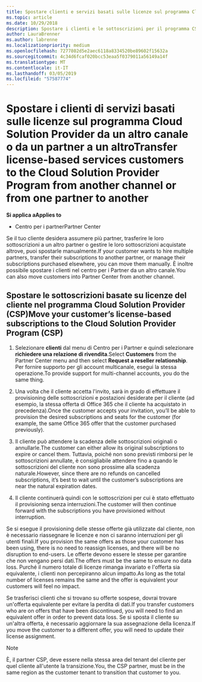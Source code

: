 ```yaml
---
title: Spostare clienti e servizi basati sulle licenze sul programma Cloud Solution Provider nel Centro per i partner | Centro per i partner
ms.topic: article
ms.date: 10/29/2018
description: Spostare i clienti e le sottoscrizioni per il programma CSP da un altro canale o da un altro partner.
author: LauraBrenner
ms.author: labrenne
ms.localizationpriority: medium
ms.openlocfilehash: 7277802d5e2aec6118a8334520be89602f15632a
ms.sourcegitcommit: 4c34d6fcaf020bcc53eaa5f0379011a56149a14f
ms.translationtype: MT
ms.contentlocale: it-IT
ms.lasthandoff: 03/05/2019
ms.locfileid: "57587774"
---
```

# <a name="transfer-license-based-services-customers-to-the-cloud-solution-provider-program-from-another-channel-or-from-one-partner-to-another"></a><span data-ttu-id="11e7c-103">Spostare i clienti di servizi basati sulle licenze sul programma Cloud Solution Provider da un altro canale o da un partner a un altro</span><span class="sxs-lookup"><span data-stu-id="11e7c-103">Transfer license-based services customers to the Cloud Solution Provider Program from another channel or from one partner to another</span></span>

<span data-ttu-id="11e7c-104">**Si applica a**</span><span class="sxs-lookup"><span data-stu-id="11e7c-104">**Applies to**</span></span>

-  <span data-ttu-id="11e7c-105">Centro per i partner</span><span class="sxs-lookup"><span data-stu-id="11e7c-105">Partner Center</span></span>

<span data-ttu-id="11e7c-106">Se il tuo cliente desidera assumere più partner, trasferire le loro sottoscrizioni a un altro partner o gestire le loro sottoscrizioni acquistate altrove, puoi spostarle manualmente.</span><span class="sxs-lookup"><span data-stu-id="11e7c-106">If your customer wants to hire multiple partners, transfer their subscriptions to another partner, or manage their subscriptions purchased elsewhere, you can move them manually.</span></span> <span data-ttu-id="11e7c-107">È inoltre possibile spostare i clienti nel centro per i Partner da un altro canale.</span><span class="sxs-lookup"><span data-stu-id="11e7c-107">You can also move customers into Partner Center from another channel.</span></span>

## <a name="move-your-customers-license-based-subscriptions-to-the-cloud-solution-provider-program-csp"></a><span data-ttu-id="11e7c-108">Spostare le sottoscrizioni basate su licenze del cliente nel programma Cloud Solution Provider (CSP)</span><span class="sxs-lookup"><span data-stu-id="11e7c-108">Move your customer’s license-based subscriptions to the Cloud Solution Provider Program (CSP)</span></span>

1. <span data-ttu-id="11e7c-109">Selezionare **clienti** dal menu di Centro per i Partner e quindi selezionare **richiedere una relazione di rivendita**.</span><span class="sxs-lookup"><span data-stu-id="11e7c-109">Select **Customers** from the Partner Center menu and then select **Request a reseller relationship**.</span></span> <span data-ttu-id="11e7c-110">Per fornire supporto per gli account multicanale, esegui la stessa operazione.</span><span class="sxs-lookup"><span data-stu-id="11e7c-110">To provide support for multi-channel accounts, you do the same thing.</span></span>

2.  <span data-ttu-id="11e7c-111">Una volta che il cliente accetta l'invito, sarà in grado di effettuare il provisioning delle sottoscrizioni e postazioni desiderate per il cliente (ad esempio, la stessa offerta di Office 365 che il cliente ha acquistato in precedenza).</span><span class="sxs-lookup"><span data-stu-id="11e7c-111">Once the customer accepts your invitation, you’ll be able to provision the desired subscriptions and seats for the customer (for example, the same Office 365 offer that the customer purchased previously).</span></span>

3. <span data-ttu-id="11e7c-112">Il cliente può attendere la scadenza delle sottoscrizioni originali o annullarle.</span><span class="sxs-lookup"><span data-stu-id="11e7c-112">The customer can either allow its original subscriptions to expire or cancel them.</span></span> <span data-ttu-id="11e7c-113">Tuttavia, poiché non sono previsti rimborsi per le sottoscrizioni annullate, è consigliabile attendere fino a quando le sottoscrizioni del cliente non sono prossime alla scadenza naturale.</span><span class="sxs-lookup"><span data-stu-id="11e7c-113">However, since there are no refunds on cancelled subscriptions, it’s best to wait until the customer’s subscriptions are near the natural expiration dates.</span></span>

4. <span data-ttu-id="11e7c-114">Il cliente continuerà quindi con le sottoscrizioni per cui è stato effettuato il provisioning senza interruzioni.</span><span class="sxs-lookup"><span data-stu-id="11e7c-114">The customer will then continue forward with the subscriptions you have provisioned without interruption.</span></span>


<span data-ttu-id="11e7c-115">Se si esegue il provisioning delle stesse offerte già utilizzate dal cliente, non è necessario riassegnare le licenze e non ci saranno interruzioni per gli utenti finali.</span><span class="sxs-lookup"><span data-stu-id="11e7c-115">If you provision the same offers as those your customer has been using, there is no need to reassign licenses, and there will be no disruption to end-users.</span></span> <span data-ttu-id="11e7c-116">Le offerte devono essere le stesse per garantire che non vengano persi dati.</span><span class="sxs-lookup"><span data-stu-id="11e7c-116">The offers must be the same to ensure no data loss.</span></span> <span data-ttu-id="11e7c-117">Purché il numero totale di licenze rimanga invariato e l'offerta sia equivalente, i clienti non percepiranno alcun impatto.</span><span class="sxs-lookup"><span data-stu-id="11e7c-117">As long as the total number of licenses remains the same and the offer is equivalent your customers will feel no impact.</span></span>

<span data-ttu-id="11e7c-118">Se trasferisci clienti che si trovano su offerte sospese, dovrai trovare un'offerta equivalente per evitare la perdita di dati.</span><span class="sxs-lookup"><span data-stu-id="11e7c-118">If you transfer customers who are on offers that have been discontinued, you will need to find an equivalent offer in order to prevent data loss.</span></span> <span data-ttu-id="11e7c-119">Se si sposta il cliente su un'altra offerta, è necessario aggiornare la sua assegnazione della licenza.</span><span class="sxs-lookup"><span data-stu-id="11e7c-119">If you move the customer to a different offer, you will need to update their license assignment.</span></span>

>[!NOTE]
><span data-ttu-id="11e7c-120">È, il partner CSP, deve essere nella stessa area del tenant del cliente per quel cliente all'utente la transizione.</span><span class="sxs-lookup"><span data-stu-id="11e7c-120">You, the CSP partner, must be in the same region as the customer tenant to transition that customer to you.</span></span> 



